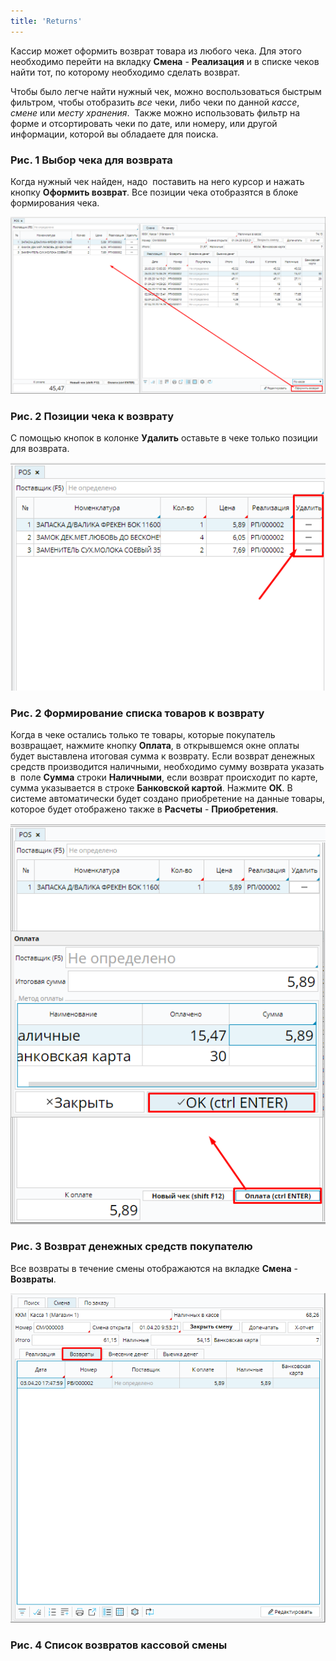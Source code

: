 ```yaml
---
title: 'Returns'
---
```


Кассир может оформить возврат товара из любого чека. Для этого необходимо перейти на вкладку **Смена** - **Реализация** и в списке чеков найти тот, по которому необходимо сделать возврат.

Чтобы было легче найти нужный чек, можно воспользоваться быстрым фильтром, чтобы отобразить *все* чеки, либо чеки по данной *кассе*, *смене* или *месту хранения*.  Также можно использовать фильтр на форме и отсортировать чеки по дате, или номеру, или другой информации, которой вы обладаете для поиска. 

### Рис. 1 Выбор чека для возврата

  

Когда нужный чек найден, надо  поставить на него курсор и нажать кнопку **Оформить возврат**. Все позиции чека отобразятся в блоке формирования чека.

![](attachments/12812506/12812510.png)

### Рис. 2 Позиции чека к возврату

  

С помощью кнопок в колонке **Удалить** оставьте в чеке только позиции для возврата. 

![](attachments/12812506/12812509.png)

### Рис. 2 Формирование списка товаров к возврату

  

Когда в чеке остались только те товары, которые покупатель возвращает, нажмите кнопку **Оплата**, в открывшемся окне оплаты будет выставлена итоговая сумма к возврату. Если возврат денежных средств производится наличными, необходимо сумму возврата указать в  поле **Сумма** строки **Наличными**, если возврат происходит по карте, сумма указывается в строке **Банковской картой**. Нажмите **ОК**. В системе автоматически будет создано приобретение на данные товары, которое будет отображено также в **Расчеты** - **Приобретения**. 

![](attachments/12812506/12812508.png)

### Рис. 3 Возврат денежных средств покупателю

  

Все возвраты в течение смены отображаются на вкладке **Смена** - **Возвраты**.

![](attachments/12812506/12812507.png)

### Рис. 4 Список возвратов кассовой смены

  

  


